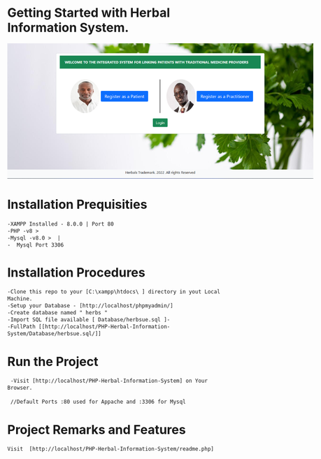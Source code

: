 # Getting Started with Herbal Information System.
<img
  src="https://github.com/EmmanuelMmanda/PHP-Herbal-Information-System/blob/master/images/git.PNG"
  alt="HIS"
  title="Herbal Information System"
  style="display: inline-block; margin: 0 auto; max-width: 700px">

# Installation Prequisities
    -XAMPP Installed - 8.0.0 | Port 80  
    -PHP -v8 >
    -Mysql -v8.0 >  |
    -  Mysql Port 3306

# Installation Procedures

    -Clone this repo to your [C:\xampp\htdocs\ ] directory in yout Local Machine.
    -Setup your Database - [http://localhost/phpmyadmin/]
    -Create database named " herbs "
    -Import SQL file available [ Database/herbsue.sql ]-
    -FullPath [[http://localhost/PHP-Herbal-Information-System/Database/herbsue.sql/]]

# Run the Project
     -Visit [http://localhost/PHP-Herbal-Information-System] on Your Browser.

     //Default Ports :80 used for Appache and :3306 for Mysql

# Project Remarks and Features
    Visit  [http://localhost/PHP-Herbal-Information-System/readme.php]


   

